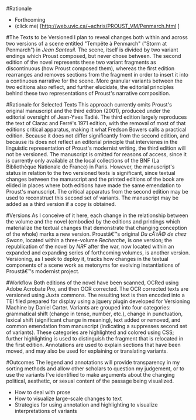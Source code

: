 #Rationale

* Forthcoming
*  (click me) [http://web.uvic.ca/~achris/PROUST_VM/Penmarch.html ]


#The Texts to be Versioned
I plan to reveal changes both within and across two versions of a scene entitled "Tempête à Penmarch" ("Storm at Penmarch") in *Jean Santeuil*. The scene, itself is divided by two variant endings which Proust composed, but never chose between. The second edition of the novel represents these two variant fragments as discontinuous (how Proust composed them), whereas the first edition rearranges and removes sections from the fragment in order to insert it into a continuous narrative for the scene. More granular variants between the two editions also reflect, and further elucidate, the editorial principles behind these two representations of Proust's narrative composition.

#Rationale for Selected Texts
This approach currently omits Proust's original manuscript and the third edition (2001), produced under the editorial oversight of Jean-Yves Tadié. The third edition largely reproduces the text of Clarac and Ferré's 1971 edition, with the removal of most of that editions critical apparatus, making it what Fredson Bowers calls a practical edition. Because it does not differ significantly from the second edition, and because its does not reflect an editorial principle that intervienes in the linguistic representation of Proust's modernist writing, the third edition will not be versioned. The manuscript is omitted for reasons of access, since it is currently only available at the local collections of the BNF (La Bibliothèque Nationale de France) in Paris. However, the manuscript's status in relation to the two versioned texts is significant, since textual changes between the manuscript and the printed editions of the book are elided in places where both editions have made the same emendation to Proust's manuscript. The critical apparatus from the second edition may be used to reconstruct this second set of variants. The manuscript may be added as a third version if a copy is obtained.


#Versions
As I conceive of it here, each change in the relationship between the volume and the novel (embodied by the editions and printings which materialize the textual changes that demonstrate that changing conception of the whole) marks a new version. Proustâ€™s original *Du cÃ´tÃ© de chez Swann*, located within a three-volume *Recherche*, is one version; the republication of the novel by *NRF* after the war, now located within an expanded and expanding series of forthcoming volumes, is another version. Versioning, as I seek to deploy it, tracks how changes in the textual components of a scene work as metonyms for evolving instantiations of Proustâ€™s modernist project.

#Workflow
Both editions of the novel have been scanned, OCRed using Adobe Acrobate Pro, and then OCR corrected. The OCR corrected texts are versioned using Juxta commons. The resulting text is then encoded into a TEI filed prepared for display using a jquery plugin developed for Versioning Machine by Daniel Carter. Variants are grouped into four categories: grammatical shift (change in tense, number, etc.), change in punctuation, lexical shift (significant change in meaning), text added or removed, and common emendation from manuscript (indicating a suppresses second set of variants). These categories are highlighted and colored using CSS; further highlighting is used to distinguish the fragment that is relocated in the first edition. Annotations are used to explain sections that have been moved, and may also be used for explaining or translating variants.


#Outcomes
The legend and annotations will provide transparency in my sorting methods and allow other scholars to question my judgement, or to use the variants I've identified to make arguments about the changing political, aesthetic, or sexual content of the passage being visualized. 

* How to deal with prose
* How to visualize large-scale changes to text
* Strategies for using annotation and highlighting to visualize interpretations of variants
